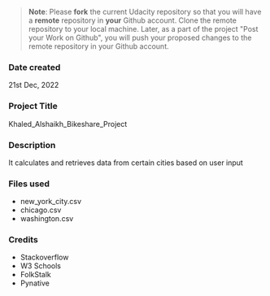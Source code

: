 >**Note**: Please **fork** the current Udacity repository so that you will have a **remote** repository in **your** Github account. Clone the remote repository to your local machine. Later, as a part of the project "Post your Work on Github", you will push your proposed changes to the remote repository in your Github account.

### Date created
21st Dec, 2022

### Project Title
Khaled_Alshaikh_Bikeshare_Project

### Description
It calculates and retrieves data from certain cities based on user input

### Files used
- new_york_city.csv
- chicago.csv
- washington.csv

### Credits
- Stackoverflow
- W3 Schools
- FolkStalk
- Pynative

